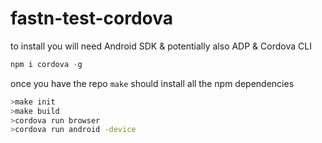 fastn-test-cordova
==================

to install you will need Android SDK & potentially also ADP & Cordova CLI

```javascript
npm i cordova -g
```

once you have the repo ```make``` should install all the npm dependencies

```bash
>make init
>make build
>cordova run browser
>cordova run android -device

```
